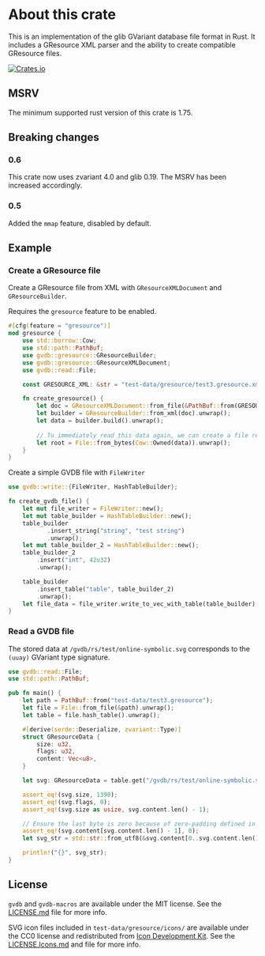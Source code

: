 # About this crate

This is an implementation of the glib GVariant database file format in Rust. It includes a GResource XML parser and the ability to create compatible GResource files.

[![Crates.io](https://img.shields.io/crates/v/gvdb)](https://crates.io/crates/gvdb)

## MSRV

The minimum supported rust version of this crate is 1.75.

## Breaking changes

### 0.6

This crate now uses zvariant 4.0 and glib 0.19. The MSRV has been increased accordingly.

### 0.5

Added the `mmap` feature, disabled by default.

## Example

### Create a GResource file

Create a GResource file from XML with `GResourceXMLDocument` and `GResourceBuilder`.

Requires the `gresource` feature to be enabled.

```rust
#[cfg(feature = "gresource")]
mod gresource {
    use std::borrow::Cow;
    use std::path::PathBuf;
    use gvdb::gresource::GResourceBuilder;
    use gvdb::gresource::GResourceXMLDocument;
    use gvdb::read::File;

    const GRESOURCE_XML: &str = "test-data/gresource/test3.gresource.xml";

    fn create_gresource() {
        let doc = GResourceXMLDocument::from_file(&PathBuf::from(GRESOURCE_XML)).unwrap();
        let builder = GResourceBuilder::from_xml(doc).unwrap();
        let data = builder.build().unwrap();
        
        // To immediately read this data again, we can create a file reader from the data
        let root = File::from_bytes(Cow::Owned(data)).unwrap();
    }
}
```

Create a simple GVDB file with `FileWriter`

```rust
use gvdb::write::{FileWriter, HashTableBuilder};

fn create_gvdb_file() {
    let mut file_writer = FileWriter::new();
    let mut table_builder = HashTableBuilder::new();
    table_builder
           .insert_string("string", "test string")
           .unwrap();
    let mut table_builder_2 = HashTableBuilder::new();
    table_builder_2
        .insert("int", 42u32)
        .unwrap();

    table_builder
        .insert_table("table", table_builder_2)
        .unwrap();
    let file_data = file_writer.write_to_vec_with_table(table_builder).unwrap();
}
```

### Read a GVDB file

The stored data at `/gvdb/rs/test/online-symbolic.svg` corresponds to the `(uuay)` GVariant type signature.

```rust
use gvdb::read::File;
use std::path::PathBuf;

pub fn main() {
    let path = PathBuf::from("test-data/test3.gresource");
    let file = File::from_file(&path).unwrap();
    let table = file.hash_table().unwrap();

    #[derive(serde::Deserialize, zvariant::Type)]
    struct GResourceData {
        size: u32,
        flags: u32,
        content: Vec<u8>,
    }

    let svg: GResourceData = table.get("/gvdb/rs/test/online-symbolic.svg").unwrap();

    assert_eq!(svg.size, 1390);
    assert_eq!(svg.flags, 0);
    assert_eq!(svg.size as usize, svg.content.len() - 1);

    // Ensure the last byte is zero because of zero-padding defined in the format
    assert_eq!(svg.content[svg.content.len() - 1], 0);
    let svg_str = std::str::from_utf8(&svg.content[0..svg.content.len() - 1]).unwrap();

    println!("{}", svg_str);
}
```

## License

`gvdb` and `gvdb-macros` are available under the MIT license. See the [LICENSE.md](./LICENSE.md) file for more info.

SVG icon files included in `test-data/gresource/icons/` are available under the CC0 license and redistributed from [Icon Development Kit](https://gitlab.gnome.org/Teams/Design/icon-development-kit). See the [LICENSE.Icons.md](./LICENSE.Icons.md) and file for more info.
